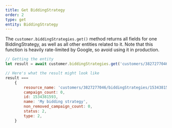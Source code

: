 ```yaml
---
title: Get BiddingStrategy
order: 2
type: get
entity: BiddingStrategy
---
```


The `customer.biddingStrategies.get()` method returns all fields for one BiddingStrategy, as well as all other entities related to it. Note that this function is heavily rate-limited by Google, so avoid using it in production.

```javascript
// Getting the entity
let result = await customer.biddingStrategies.get('customers/3827277046/biddingStrategies/1534381593')

// Here's what the result might look like
result ===
    {
        resource_name: 'customers/3827277046/biddingStrategies/1534381593',
        campaign_count: 0,
        id: 1534381593,
        name: 'My bidding strategy',
        non_removed_campaign_count: 0,
        status: 2,
        type: 2,
    }
```
